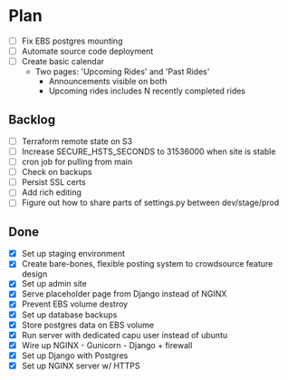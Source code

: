# Plan

- [ ] Fix EBS postgres mounting
- [ ] Automate source code deployment
- [ ] Create basic calendar
  - Two pages: 'Upcoming Rides' and 'Past Rides'
    - Announcements visible on both
    - Upcoming rides includes N recently completed rides

## Backlog

- [ ] Terraform remote state on S3
- [ ] Increase SECURE_HSTS_SECONDS to 31536000 when site is stable
- [ ] cron job for pulling from main
- [ ] Check on backups
- [ ] Persist SSL certs
- [ ] Add rich editing
- [ ] Figure out how to share parts of settings.py between dev/stage/prod

## Done

- [x] Set up staging environment
- [x] Create bare-bones, flexible posting system to crowdsource feature design
- [x] Set up admin site
- [x] Serve placeholder page from Django instead of NGINX
- [x] Prevent EBS volume destroy
- [x] Set up database backups
- [x] Store postgres data on EBS volume
- [x] Run server with dedicated capu user instead of ubuntu
- [x] Wire up NGINX - Gunicorn - Django + firewall
- [x] Set up Django with Postgres
- [x] Set up NGINX server w/ HTTPS